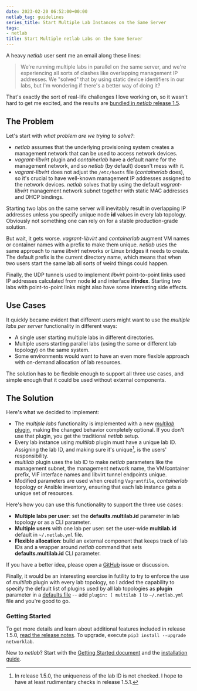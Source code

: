 ```yaml
---
date: 2023-02-20 06:52:00+00:00
netlab_tag: guidelines
series_title: Start Multiple Lab Instances on the Same Server
tags:
- netlab
title: Start Multiple netlab Labs on the Same Server
---
```

A heavy _netlab_ user sent me an email along these lines:

> We're running multiple labs in parallel on the same server, and we're experiencing all sorts of clashes like overlapping management IP addresses. We "solved" that by using static device identifiers in our labs, but I'm wondering if there's a better way of doing it?

That's exactly the sort of real-life challenges I love working on, so it wasn't hard to get me excited, and the results are [bundled in _netlab_ release 1.5](https://netsim-tools.readthedocs.io/en/latest/plugins/multilab.html).
<!--more-->
## The Problem

Let's start with _what problem are we trying to solve?_:

* _netlab_ assumes that the underlying provisioning system creates a management network that can be used to access network devices.
* *vagrant-libvirt* plugin and *containerlab* have a default name for the management network, and so _netlab_ (by default) doesn't mess with it.
* *vagrant-libvirt* does not adjust the `/etc/hosts` file (_containerlab_ does), so it's crucial to have well-known management IP addresses assigned to the network devices. _netlab_ solves that by using the default *vagrant-libvirt* management network subnet together with static MAC addresses and DHCP bindings.

Starting two labs on the same server will inevitably result in overlapping IP addresses unless you specify unique node **id** values in every lab topology. Obviously not something one can rely on for a stable production-grade solution.

But wait, it gets worse. *vagrant-libvirt* and *containerlab* augment VM names or container names with a prefix to make them unique. _netlab_ uses the same approach to name *libvirt* networks or Linux bridges it needs to create. The default prefix is the current directory name, which means that when two users start the same lab all sorts of weird things could happen.

Finally, the UDP tunnels used to implement *libvirt* point-to-point links used IP addresses calculated from node **id** and interface **ifindex**. Starting two labs with point-to-point links might also have some interesting side effects.

## Use Cases

It quickly became evident that different users might want to use the _multiple labs per server_ functionality in different ways:

* A single user starting multiple labs in different directories.
* Multiple users starting parallel labs (using the same or different lab topology) on the same system.
* Some environments would want to have an even more flexible approach with on-demand allocation of lab resources.

The solution has to be flexible enough to support all three use cases, and simple enough that it could be used without external components.

## The Solution

Here's what we decided to implement:

* The _multiple labs_ functionality is implemented with a new [_multilab_ plugin](https://netsim-tools.readthedocs.io/en/latest/plugins/multilab.html), making the changed behavior completely optional. If you don't use that plugin, you get the traditional _netlab_ setup.
* Every lab instance using _multilab_ plugin must have a unique lab ID. Assigning the lab ID, and making sure it's unique[^NC], is the users' responsibility.
* _multilab_ plugin uses the lab ID to make _netlab_ parameters like the management subnet, the management network name, the VM/container prefix, VIF interface names and libvirt tunnel endpoints unique.
* Modified parameters are used when creating `Vagrantfile`, *containerlab* topology or Ansible inventory, ensuring that each lab instance gets a unique set of resources.

[^NC]: In release 1.5.0, the uniqueness of the lab ID is not checked. I hope to have at least rudimentary checks in release 1.5.1.

Here's how you can use this functionality to support the three use cases:

* **Multiple labs per user**: set the **defaults.multilab.id** parameter in lab topology or as a CLI parameter. 
* **Multiple users** with one lab per user: set the user-wide **multilab.id** default in `~/.netlab.yml` file.
* **Flexible allocation**: build an external component that keeps track of lab IDs and a wrapper around _netlab_ command that sets **defaults.multilab.id** CLI parameter.

If you have a better idea, please open a [GitHub](https://github.com/ipspace/netlab) issue or discussion.

Finally, it would be an interesting exercise in futility to try to enforce the use of *multilab* plugin with every lab topology, so I added the capability to specify the default list of plugins used by all lab topologies as **plugin** parameter in a [defaults file](https://netsim-tools.readthedocs.io/en/latest/defaults.html) -- add `plugin: [ multilab ]` to `~/.netlab.yml` file and you're good to go.

### Getting Started

To get more details and learn about additional features included in release 1.5.0, [read the release notes](https://netsim-tools.readthedocs.io/en/latest/release/1.5.html#release-1-5-0). To upgrade, execute `pip3 install --upgrade networklab`.

New to *netlab*? Start with the [Getting Started document](https://netsim-tools.readthedocs.io/en/latest/tutorials.html) and the [installation guide](https://netsim-tools.readthedocs.io/en/latest/install.html).
